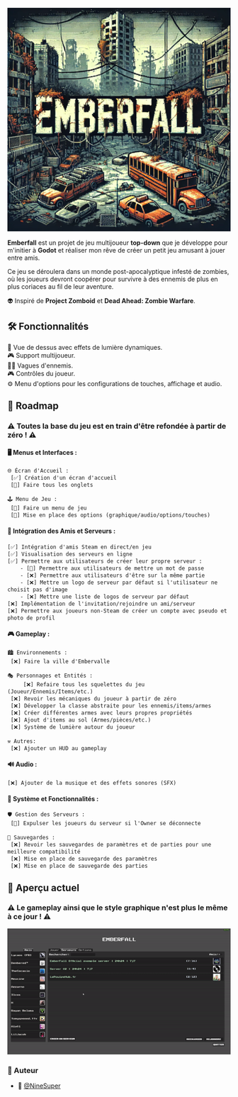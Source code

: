 ![Emberfall](./imgs/Emberfall.png)

**Emberfall** est un projet de jeu multijoueur **top-down** que je développe pour m'initier à **Godot** et réaliser mon rêve de créer un petit jeu amusant à jouer entre amis.

Ce jeu se déroulera dans un monde post-apocalyptique infesté de zombies, où les joueurs devront coopérer pour survivre à des ennemis de plus en plus coriaces au fil de leur aventure.

👽 Inspiré de **Project Zomboid** et **Dead Ahead: Zombie Warfare**.

## 🛠️ Fonctionnalités

🌟 Vue de dessus avec effets de lumière dynamiques. </br>
🎮 Support multijoueur. </br>
🧟‍♂️ Vagues d'ennemis. </br>
🎮 Contrôles du joueur. </br>
⚙️ Menu d'options pour les configurations de touches, affichage et audio. </br>


## 📅 Roadmap
### ⚠️ Toutes la base du jeu est en train d'être refondée à partir de zéro ! ⚠️

#### 🖥️ Menus et Interfaces :
	🌐 Écran d'Accueil :
	 [✅] Création d'un écran d'accueil
	 [🚧] Faire tous les onglets
  
	🕹️ Menu de Jeu :
	 [🚧] Faire un menu de jeu
	 [🚧] Mise en place des options (graphique/audio/options/touches)
 
#### 👥 Intégration des Amis et Serveurs :
    [✅] Intégration d'amis Steam en direct/en jeu
    [✅] Visualisation des serveurs en ligne
    [✅] Permettre aux utilisateurs de créer leur propre serveur :
	    - [🚧] Permettre aux utilisateurs de mettre un mot de passe
 	    - [❌] Permettre aux utilisateurs d'être sur la même partie
	    - [❌] Mettre un logo de serveur par défaut si l'utilisateur ne choisit pas d'image
	    - [❌] Mettre une liste de logos de serveur par défaut
    [❌] Implémentation de l'invitation/rejoindre un ami/serveur
    [❌] Permettre aux joueurs non-Steam de créer un compte avec pseudo et photo de profil
#### 🎮 Gameplay :
	🏙️ Environnements :
 	 [❌] Faire la ville d'Embervalle
   
	🎭 Personnages et Entités :
         [❌] Refaire tous les squelettes du jeu (Joueur/Ennemis/Items/etc.)
	 [❌] Revoir les mécaniques du joueur à partir de zéro
	 [❌] Développer la classe abstraite pour les ennemis/items/armes
	 [❌] Créer différentes armes avec leurs propres propriétés
	 [❌] Ajout d'items au sol (Armes/pièces/etc.)
	 [❌] Système de lumière autour du joueur
 	
	⚒️ Autres:
	 [❌] Ajouter un HUD au gameplay
#### 🔊 Audio :
	[❌] Ajouter de la musique et des effets sonores (SFX)
#### 🔨 Système et Fonctionnalités :
	🛡️ Gestion des Serveurs :
	 [🚧] Expulser les joueurs du serveur si l'Owner se déconnecte
 
	💾 Sauvegardes :
	 [❌] Revoir les sauvegardes de paramètres et de parties pour une meilleure compatibilité
	 [❌] Mise en place de sauvegarde des paramètres
	 [❌] Mise en place de sauvegarde des parties

## 👀 Aperçu actuel 
### ⚠️ Le gameplay ainsi que le style graphique n'est plus le même à ce jour ! ⚠️


![exemple](./gif/Exemple.gif)

### 📝 Auteur
- 🎫 [@NineSuper](https://www.github.com/NineSuper)
